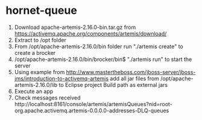 # hornet-queue


1. Download apache-artemis-2.16.0-bin.tar.gz from https://activemq.apache.org/components/artemis/download/
2. Extract to /opt folder
3. From /opt/apache-artemis-2.16.0/bin folder run "./artemis create" to create a brocker
4. /opt/apache-artemis-2.16.0/bin/brocker/bin$ "./artemis run" to start the server
5. Using example from http://www.mastertheboss.com/jboss-server/jboss-jms/introduction-to-activemq-artemis add all jar files from /opt/apache-artemis-2.16.0/lib to Eclipse project Build path as external jars
6. Execute an app
7. Check messages received http://localhost:8161/console/artemis/artemisQueues?nid=root-org.apache.activemq.artemis-0.0.0.0-addresses-DLQ-queues
